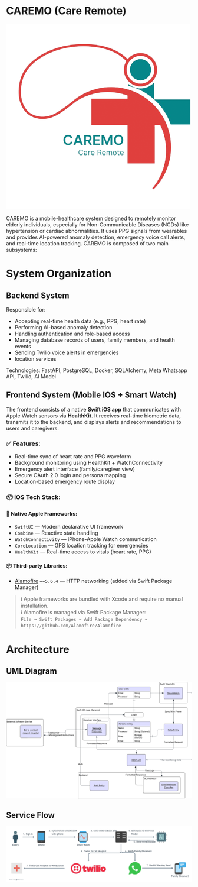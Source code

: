 # CAREMO (Care Remote)
![alt text](<1024x1024 remove bg.png>)

CAREMO is a mobile-healthcare system designed to remotely monitor elderly individuals, especially for Non-Communicable Diseases (NCDs) like hypertension or cardiac abnormalities. It uses PPG signals from wearables and provides AI-powered anomaly detection, emergency voice call alerts, and real-time location tracking. CAREMO is composed of two main subsystems:

# System Organization

## Backend System
Responsible for:
- Accepting real-time health data (e.g., PPG, heart rate)
- Performing AI-based anomaly detection
- Handling authentication and role-based access
- Managing database records of users, family members, and health events
- Sending Twilio voice alerts in emergencies
- location services

Technologies: FastAPI, PostgreSQL, Docker, SQLAlchemy, Meta Whatsapp API, Twilio, AI Model

## Frontend System (Mobile IOS + Smart Watch)

The frontend consists of a native **Swift iOS app** that communicates with Apple Watch sensors via **HealthKit**. It receives real-time biometric data, transmits it to the backend, and displays alerts and recommendations to users and caregivers.

### ✅ Features:
- Real-time sync of heart rate and PPG waveform
- Background monitoring using HealthKit + WatchConnectivity
- Emergency alert interface (family/caregiver view)
- Secure OAuth 2.0 login and persona mapping
- Location-based emergency route display

### 📦 iOS Tech Stack:

#### 🍏 Native Apple Frameworks:
- `SwiftUI` — Modern declarative UI framework
- `Combine` — Reactive state handling
- `WatchConnectivity` — iPhone-Apple Watch communication
- `CoreLocation` — GPS location tracking for emergencies
- `HealthKit` — Real-time access to vitals (heart rate, PPG)

#### 📦 Third-party Libraries:
- [Alamofire](https://github.com/Alamofire/Alamofire) `==5.6.4` — HTTP networking (added via Swift Package Manager)

> ℹ️ Apple frameworks are bundled with Xcode and require no manual installation.  
> ℹ️ Alamofire is managed via Swift Package Manager:  
> `File → Swift Packages → Add Package Dependency → https://github.com/Alamofire/Alamofire`

# Architecture

## UML Diagram
![alt text](<Diagram's for Caremo - Software Structure.png>)

## Service Flow
![alt text](image-1.png)